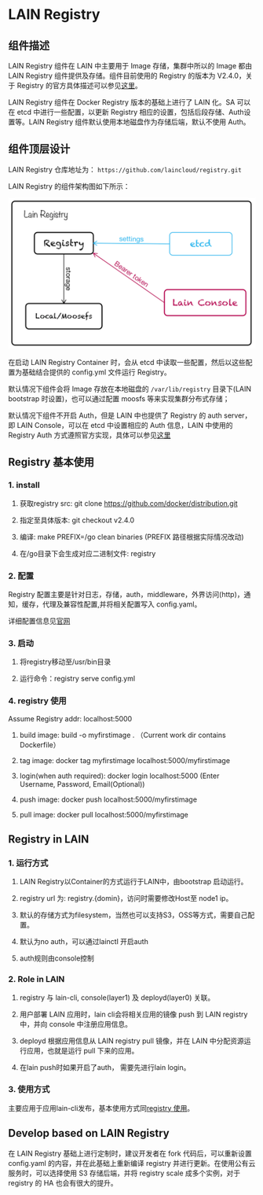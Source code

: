 # LAIN Registry

## 组件描述
LAIN Registry 组件在 LAIN 中主要用于 Image 存储，集群中所以的 Image 都由 LAIN Registry 组件提供及存储。组件目前使用的 Registry 的版本为 V2.4.0，关于 Registry 的官方具体描述可以参见[这里](https://github.com/docker/distribution)。

LAIN Registry 组件在 Docker Registry 版本的基础上进行了 LAIN 化。SA 可以在 etcd 中进行一些配置，以更新 Registry 相应的设置，包括后段存储、Auth设置等。LAIN Registry 组件默认使用本地磁盘作为存储后端，默认不使用 Auth。

## 组件顶层设计

LAIN Registry 仓库地址为： `https://github.com/laincloud/registry.git`

LAIN Registry 的组件架构图如下所示：

![LAIN Registry 架构图](img/registry/registry.png)

在启动 LAIN Registry Container 时，会从 etcd 中读取一些配置，然后以这些配置为基础结合提供的 config.yml 文件运行 Registry。

默认情况下组件会将 Image 存放在本地磁盘的 `/var/lib/registry` 目录下(LAIN bootstrap 时设置)，也可以通过配置 moosfs 等来实现集群分布式存储；

默认情况下组件不开启 Auth，但是 LAIN 中也提供了 Registry 的 auth server，即 LAIN Console，可以在 etcd 中设置相应的 Auth 信息，LAIN 中使用的 Registry Auth 方式遵照官方实现，具体可以参见[这里](https://docs.docker.com/registry/spec/auth/token/)

## Registry 基本使用

### 1. install
1. 获取registry src: git clone https://github.com/docker/distribution.git

2. 指定至具体版本: git checkout v2.4.0

3. 编译: make PREFIX=/go clean binaries (PREFIX 路径根据实际情况改动)

4. 在/go目录下会生成对应二进制文件: registry


### 2. 配置
Registry 配置主要是针对日志，存储，auth，middleware，外界访问(http)，通知，缓存，代理及兼容性配置,并将相关配置写入 config.yaml。

详细配置信息见[官网](https://docs.docker.com/registry/configuration/)


### 3. 启动
1. 将registry移动至/usr/bin目录

2. 运行命令：registry serve config.yml


### <span id="use">4. registry 使用</span>
Assume Registry addr: localhost:5000 

1. build image: build -o myfirstimage . （Current work dir contains Dockerfile）

2. tag image: docker tag myfirstimage localhost:5000/myfirstimage

3. login(when auth required): docker login localhost:5000 (Enter Username, Password, Email(Optional))

4. push image: docker push localhost:5000/myfirstimage

5. pull image: docker pull localhost:5000/myfirstimage


## Registry in LAIN

### 1. 运行方式
1. LAIN Registry以Container的方式运行于LAIN中，由bootstrap 启动运行。

2. registry url 为: registry.{domin}，访问时需要修改Host至 node1 ip。

3. 默认的存储方式为filesystem，当然也可以支持S3，OSS等方式，需要自己配置。

4. 默认为no auth，可以通过lainctl 开启auth

5. auth规则由console控制

### 2. Role in LAIN
1. registry 与 lain-cli, console(layer1) 及 deployd(layer0) 关联。

2. 用户部署 LAIN 应用时，lain cli会将相关应用的镜像 push 到 LAIN registry 中，并向 console 中注册应用信息。

3. deployd 根据应用信息从 LAIN registry pull 镜像，并在 LAIN 中分配资源运行应用，也就是运行 pull 下来的应用。

4. 在lain push时如果开启了auth， 需要先进行lain login。

### 3. 使用方式
主要应用于应用lain-cli发布，基本使用方式同[registry 使用](#use)。


## Develop based on LAIN Registry

在 LAIN Registry 基础上进行定制时，建议开发者在 fork 代码后，可以重新设置 config.yaml 的内容，并在此基础上重新编译 registry 并进行更新。在使用公有云服务时，可以选择使用 S3 存储后端，并将 registry scale 成多个实例，对于 registry 的 HA 也会有很大的提升。
